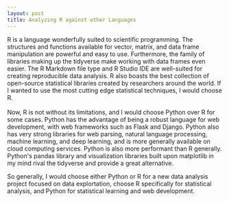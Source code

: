 ```yaml
---
layout: post
title: Analyzing R against other Languages
---
```

R is a language wonderfully suited to scientific programming. The structures and functions available for vector, matrix, and data frame manipulation are powerful and easy to use. Furthermore, the family of libraries making up the tidyverse make working with data frames even easier. The R Markdown file type and R Studio IDE are well-suited for creating reproducible data analysis. R also boasts the best collection of open-source statistical libraries created by researchers around the world. If I wanted to use the most cutting edge statistical techniques, I would choose R.
<br />
<br />
Now, R is not without its limitations, and I would choose Python over R for some cases. Python has the advantage of being a robust language for web development, with web frameworks such as Flask and Django. Python also has very strong libraries for web parsing, natural language processing, machine learning, and deep learning, and is more generally available on cloud computing services. Python is also more performant than R generally. Python's pandas library and visualization libraries built upon matplotlib in my mind rival the tidyverse and provide a great alternative.

So generally, I would choose either Python or R for a new data analysis project focused on data explortation, choose R specifically for statistical analysis, and Python for statistical learning and web development.
